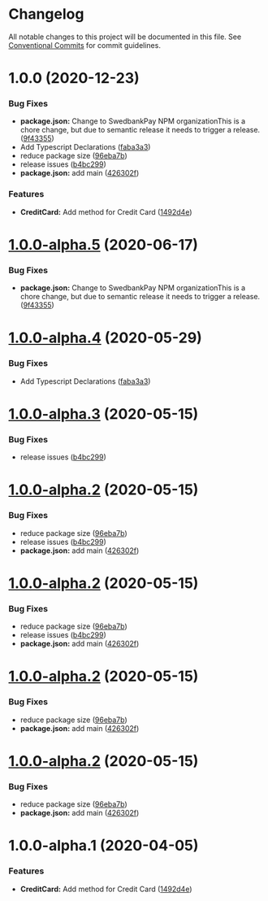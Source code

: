 # Changelog

All notable changes to this project will be documented in this file. See
[Conventional Commits](https://conventionalcommits.org) for commit guidelines.

# 1.0.0 (2020-12-23)


### Bug Fixes

* **package.json:** Change to SwedbankPay NPM organizationThis is a chore change, but due to semantic release it needs to trigger a release. ([9f43355](https://github.com/SwedbankPay/swedbank-pay-sdk-js/commit/9f433550a3de3b75191c398eb6fbaf0758a41b06))
* Add Typescript Declarations ([faba3a3](https://github.com/SwedbankPay/swedbank-pay-sdk-js/commit/faba3a36a4f29c753464c037712d308f630a3a15))
* reduce package size ([96eba7b](https://github.com/SwedbankPay/swedbank-pay-sdk-js/commit/96eba7bc41757aa7040275f192c899c2a2c2b49f))
* release issues ([b4bc299](https://github.com/SwedbankPay/swedbank-pay-sdk-js/commit/b4bc299eeb11c0b82993267a05f6140f3e3ddda5))
* **package.json:** add main ([426302f](https://github.com/SwedbankPay/swedbank-pay-sdk-js/commit/426302ffed1fa1006be28bef4195a50a0cd51702))


### Features

* **CreditCard:** Add method for Credit Card ([1492d4e](https://github.com/SwedbankPay/swedbank-pay-sdk-js/commit/1492d4e97ce74442eb3213a824d1e0ac535d61b3))

# [1.0.0-alpha.5](https://github.com/SwedbankPay/swedbank-pay-sdk-js/compare/v1.0.0-alpha.4...v1.0.0-alpha.5) (2020-06-17)


### Bug Fixes

* **package.json:** Change to SwedbankPay NPM organizationThis is a chore change, but due to semantic release it needs to trigger a release. ([9f43355](https://github.com/SwedbankPay/swedbank-pay-sdk-js/commit/9f433550a3de3b75191c398eb6fbaf0758a41b06))

# [1.0.0-alpha.4](https://github.com/bjerkio/swedbank-pay-js/compare/v1.0.0-alpha.3...v1.0.0-alpha.4) (2020-05-29)


### Bug Fixes

* Add Typescript Declarations ([faba3a3](https://github.com/bjerkio/swedbank-pay-js/commit/faba3a36a4f29c753464c037712d308f630a3a15))

# [1.0.0-alpha.3](https://github.com/bjerkio/swedbank-pay-js/compare/v1.0.0-alpha.2...v1.0.0-alpha.3) (2020-05-15)


### Bug Fixes

* release issues ([b4bc299](https://github.com/bjerkio/swedbank-pay-js/commit/b4bc299eeb11c0b82993267a05f6140f3e3ddda5))

# [1.0.0-alpha.2](https://github.com/bjerkio/swedbank-pay-js/compare/v1.0.0-alpha.1...v1.0.0-alpha.2) (2020-05-15)


### Bug Fixes

* reduce package size ([96eba7b](https://github.com/bjerkio/swedbank-pay-js/commit/96eba7bc41757aa7040275f192c899c2a2c2b49f))
* release issues ([b4bc299](https://github.com/bjerkio/swedbank-pay-js/commit/b4bc299eeb11c0b82993267a05f6140f3e3ddda5))
* **package.json:** add main ([426302f](https://github.com/bjerkio/swedbank-pay-js/commit/426302ffed1fa1006be28bef4195a50a0cd51702))

# [1.0.0-alpha.2](https://github.com/bjerkio/swedbank-pay-js/compare/v1.0.0-alpha.1...v1.0.0-alpha.2) (2020-05-15)


### Bug Fixes

* reduce package size ([96eba7b](https://github.com/bjerkio/swedbank-pay-js/commit/96eba7bc41757aa7040275f192c899c2a2c2b49f))
* release issues ([b4bc299](https://github.com/bjerkio/swedbank-pay-js/commit/b4bc299eeb11c0b82993267a05f6140f3e3ddda5))
* **package.json:** add main ([426302f](https://github.com/bjerkio/swedbank-pay-js/commit/426302ffed1fa1006be28bef4195a50a0cd51702))

# [1.0.0-alpha.2](https://github.com/bjerkio/swedbank-pay-js/compare/v1.0.0-alpha.1...v1.0.0-alpha.2) (2020-05-15)


### Bug Fixes

* reduce package size ([96eba7b](https://github.com/bjerkio/swedbank-pay-js/commit/96eba7bc41757aa7040275f192c899c2a2c2b49f))
* **package.json:** add main ([426302f](https://github.com/bjerkio/swedbank-pay-js/commit/426302ffed1fa1006be28bef4195a50a0cd51702))

# [1.0.0-alpha.2](https://github.com/bjerkio/swedbank-pay-js/compare/v1.0.0-alpha.1...v1.0.0-alpha.2) (2020-05-15)


### Bug Fixes

* reduce package size ([96eba7b](https://github.com/bjerkio/swedbank-pay-js/commit/96eba7bc41757aa7040275f192c899c2a2c2b49f))
* **package.json:** add main ([426302f](https://github.com/bjerkio/swedbank-pay-js/commit/426302ffed1fa1006be28bef4195a50a0cd51702))

# 1.0.0-alpha.1 (2020-04-05)


### Features

* **CreditCard:** Add method for Credit Card ([1492d4e](https://github.com/bjerkio/swedbank-pay-js/commit/1492d4e97ce74442eb3213a824d1e0ac535d61b3))
